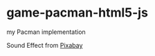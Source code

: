 # game-pacman-html5-js
my Pacman implementation


Sound Effect from <a href="https://pixabay.com/?utm_source=link-attribution&utm_medium=referral&utm_campaign=music&utm_content=6783">Pixabay</a>
